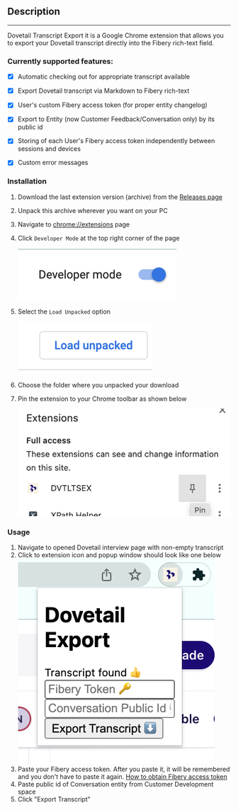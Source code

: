 ## Description

-----------------------------

Dovetail Transcript Export it is a Google Chrome extension that allows you to export your Dovetail transcript directly
into the Fibery rich-text field.

### Currently supported features:

- [x] Automatic checking out for appropriate transcript available

- [x] Export Dovetail transcript via Markdown to Fibery rich-text

- [x] User's custom Fibery access token (for proper entity changelog)

- [x] Export to Entity (now Customer Feedback/Conversation only) by its public id

- [x] Storing of each User's Fibery access token independently between sessions and devices

- [x] Custom error messages

### Installation

1. Download the last extension version (archive) from
   the [Releases page](https://github.com/infludb-inc/dovetail-export/releases "https://github.com/infludb-inc/dovetail-export/releases")

2. Unpack this archive wherever you want on your PC

3. Navigate to [chrome://extensions]( chrome://extensions " chrome://extensions") page

4. Click `Developer Mode` at the top right corner of the page

   ![Screenshot 2022-05-05 at 21.51.14.png](files/d2b748e8-515e-47c0-8f23-2f5de0bedc8d.png "")

5. Select the `Load Unpacked` option

   ![Screenshot 2022-05-05 at 21.51.22.png](files/d0753310-7382-4059-962f-b2cd5e6ef662.png "")

6. Choose the folder where you unpacked your download

7. Pin the extension to your Chrome toolbar as shown below

   ![Screenshot 2022-05-05 at 21.55.49.png](files/04a4085a-803c-49e6-a859-94d968183604.png "")

### Usage

1. Navigate to opened Dovetail interview page with non-empty transcript
2. Click to extension icon and popup window should look like one below
   ![Screenshot 2022-05-05 at 22.03.49.png](files/cd139536-29c8-4e32-ae98-fdc4d40263c0.png)
3. Paste your Fibery access token. After you paste it, it will be remembered and you don't have to paste it again.
[How to obtain Fibery access token](https://api.fibery.io/#generate-a-new-token)
4. Paste public id of Conversation entity from Customer Development space
5. Click "Export Transcript"
